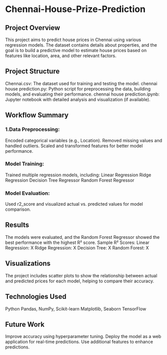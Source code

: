 # Chennai-House-Prize-Prediction

## Project Overview
This project aims to predict house prices in Chennai using various regression models. The dataset contains details about properties, and the goal is to build a predictive model to estimate house prices based on features like location, area, and other relevant factors.

## Project Structure
Chennai.csv: The dataset used for training and testing the model.
chennai house prediction.py: Python script for preprocessing the data, building models, and evaluating their performance.
chennai house prediction.ipynb: Jupyter notebook with detailed analysis and visualization (if available).

## Workflow Summary
### 1.Data Preprocessing:
Encoded categorical variables (e.g., Location).
Removed missing values and handled outliers.
Scaled and transformed features for better model performance.

### Model Training:
Trained multiple regression models, including:
Linear Regression
Ridge Regression
Decision Tree Regressor
Random Forest Regressor

### Model Evaluation:
Used r2_score and visualized actual vs. predicted values for model comparison.

## Results
The models were evaluated, and the Random Forest Regressor showed the best performance with the highest R² score.
Sample R² Scores:
Linear Regression: X
Ridge Regression: X
Decision Tree: X
Random Forest: X

## Visualizations
The project includes scatter plots to show the relationship between actual and predicted prices for each model, helping to compare their accuracy.

## Technologies Used
Python
Pandas, NumPy, Scikit-learn
Matplotlib, Seaborn
TensorFlow

## Future Work
Improve accuracy using hyperparameter tuning.
Deploy the model as a web application for real-time predictions.
Use additional features to enhance predictions.
